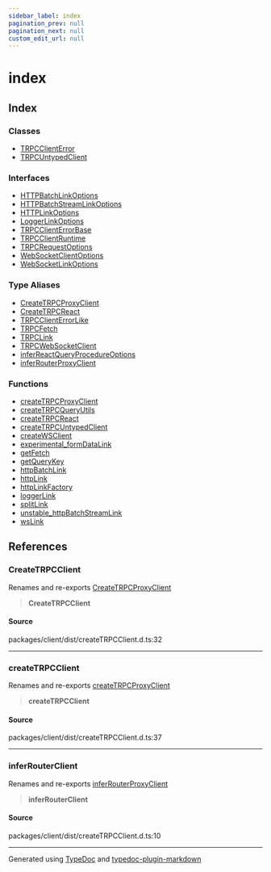```yaml
---
sidebar_label: index
pagination_prev: null
pagination_next: null
custom_edit_url: null
---
```


# index

## Index

### Classes

- [TRPCClientError](02-Classes/01-class.TRPCClientError.md)
- [TRPCUntypedClient](02-Classes/02-class.TRPCUntypedClient.md)

### Interfaces

- [HTTPBatchLinkOptions](03-Interfaces/01-interface.HTTPBatchLinkOptions.md)
- [HTTPBatchStreamLinkOptions](03-Interfaces/02-interface.HTTPBatchStreamLinkOptions.md)
- [HTTPLinkOptions](03-Interfaces/03-interface.HTTPLinkOptions.md)
- [LoggerLinkOptions](03-Interfaces/04-interface.LoggerLinkOptions.md)
- [TRPCClientErrorBase](03-Interfaces/05-interface.TRPCClientErrorBase.md)
- [TRPCClientRuntime](03-Interfaces/06-interface.TRPCClientRuntime.md)
- [TRPCRequestOptions](03-Interfaces/07-interface.TRPCRequestOptions.md)
- [WebSocketClientOptions](03-Interfaces/08-interface.WebSocketClientOptions.md)
- [WebSocketLinkOptions](03-Interfaces/09-interface.WebSocketLinkOptions.md)

### Type Aliases

- [CreateTRPCProxyClient](04-Type%20Aliases/01-type-alias.CreateTRPCProxyClient.md)
- [CreateTRPCReact](04-Type%20Aliases/02-type-alias.CreateTRPCReact.md)
- [TRPCClientErrorLike](04-Type%20Aliases/03-type-alias.TRPCClientErrorLike.md)
- [TRPCFetch](04-Type%20Aliases/04-type-alias.TRPCFetch.md)
- [TRPCLink](04-Type%20Aliases/05-type-alias.TRPCLink.md)
- [TRPCWebSocketClient](04-Type%20Aliases/06-type-alias.TRPCWebSocketClient.md)
- [inferReactQueryProcedureOptions](04-Type%20Aliases/07-type-alias.inferReactQueryProcedureOptions.md)
- [inferRouterProxyClient](04-Type%20Aliases/08-type-alias.inferRouterProxyClient.md)

### Functions

- [createTRPCProxyClient](05-Functions/01-function.createTRPCProxyClient-1.md)
- [createTRPCQueryUtils](05-Functions/02-function.createTRPCQueryUtils.md)
- [createTRPCReact](05-Functions/03-function.createTRPCReact-1.md)
- [createTRPCUntypedClient](05-Functions/04-function.createTRPCUntypedClient.md)
- [createWSClient](05-Functions/05-function.createWSClient.md)
- [experimental_formDataLink](05-Functions/06-function.experimental_formDataLink.md)
- [getFetch](05-Functions/07-function.getFetch.md)
- [getQueryKey](05-Functions/08-function.getQueryKey.md)
- [httpBatchLink](05-Functions/09-function.httpBatchLink.md)
- [httpLink](05-Functions/10-function.httpLink.md)
- [httpLinkFactory](05-Functions/11-function.httpLinkFactory.md)
- [loggerLink](05-Functions/12-function.loggerLink.md)
- [splitLink](05-Functions/13-function.splitLink.md)
- [unstable_httpBatchStreamLink](05-Functions/14-function.unstable_httpBatchStreamLink.md)
- [wsLink](05-Functions/15-function.wsLink.md)

## References

### CreateTRPCClient

Renames and re-exports [CreateTRPCProxyClient](04-Type%20Aliases/01-type-alias.CreateTRPCProxyClient.md)

> **CreateTRPCClient**

#### Source

packages/client/dist/createTRPCClient.d.ts:32

---

### createTRPCClient

Renames and re-exports [createTRPCProxyClient](05-Functions/01-function.createTRPCProxyClient-1.md)

> **createTRPCClient**

#### Source

packages/client/dist/createTRPCClient.d.ts:37

---

### inferRouterClient

Renames and re-exports [inferRouterProxyClient](04-Type%20Aliases/08-type-alias.inferRouterProxyClient.md)

> **inferRouterClient**

#### Source

packages/client/dist/createTRPCClient.d.ts:10

---

Generated using [TypeDoc](https://typedoc.org/) and [typedoc-plugin-markdown](https://www.npmjs.com/package/typedoc-plugin-markdown)
